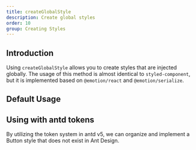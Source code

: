 ```yaml
---
title: createGlobalStyle
description: Create global styles
order: 10
group: Creating Styles
---
```


## Introduction

Using `createGlobalStyle` allows you to create styles that are injected globally. The usage of this method is almost identical to `styled-component`, but it is implemented based on `@emotion/react` and `@emotion/serialize`.

## Default Usage

<code src="../demos/globalStyles/default.tsx"></code>

## Using with antd tokens

By utilizing the token system in antd v5, we can organize and implement a Button style that does not exist in Ant Design.

<code src="../demos/globalStyles/AntdToken.tsx"></code>
